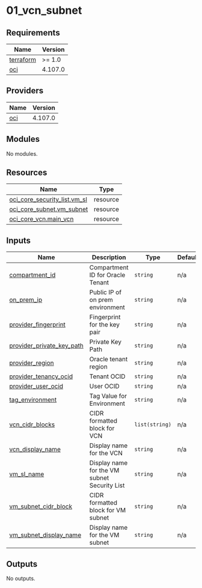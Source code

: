 # 01_vcn_subnet

<!-- BEGINNING OF PRE-COMMIT-TERRAFORM DOCS HOOK -->
## Requirements

| Name | Version |
|------|---------|
| <a name="requirement_terraform"></a> [terraform](#requirement\_terraform) | >= 1.0 |
| <a name="requirement_oci"></a> [oci](#requirement\_oci) | 4.107.0 |

## Providers

| Name | Version |
|------|---------|
| <a name="provider_oci"></a> [oci](#provider\_oci) | 4.107.0 |

## Modules

No modules.

## Resources

| Name | Type |
|------|------|
| [oci_core_security_list.vm_sl](https://registry.terraform.io/providers/oracle/oci/4.107.0/docs/resources/core_security_list) | resource |
| [oci_core_subnet.vm_subnet](https://registry.terraform.io/providers/oracle/oci/4.107.0/docs/resources/core_subnet) | resource |
| [oci_core_vcn.main_vcn](https://registry.terraform.io/providers/oracle/oci/4.107.0/docs/resources/core_vcn) | resource |

## Inputs

| Name | Description | Type | Default | Required |
|------|-------------|------|---------|:--------:|
| <a name="input_compartment_id"></a> [compartment\_id](#input\_compartment\_id) | Compartment ID for Oracle Tenant | `string` | n/a | yes |
| <a name="input_on_prem_ip"></a> [on\_prem\_ip](#input\_on\_prem\_ip) | Public IP of on prem environment | `string` | n/a | yes |
| <a name="input_provider_fingerprint"></a> [provider\_fingerprint](#input\_provider\_fingerprint) | Fingerprint for the key pair | `string` | n/a | yes |
| <a name="input_provider_private_key_path"></a> [provider\_private\_key\_path](#input\_provider\_private\_key\_path) | Private Key Path | `string` | n/a | yes |
| <a name="input_provider_region"></a> [provider\_region](#input\_provider\_region) | Oracle tenant region | `string` | n/a | yes |
| <a name="input_provider_tenancy_ocid"></a> [provider\_tenancy\_ocid](#input\_provider\_tenancy\_ocid) | Tenant OCID | `string` | n/a | yes |
| <a name="input_provider_user_ocid"></a> [provider\_user\_ocid](#input\_provider\_user\_ocid) | User OCID | `string` | n/a | yes |
| <a name="input_tag_environment"></a> [tag\_environment](#input\_tag\_environment) | Tag Value for Environment | `string` | n/a | yes |
| <a name="input_vcn_cidr_blocks"></a> [vcn\_cidr\_blocks](#input\_vcn\_cidr\_blocks) | CIDR formatted block for VCN | `list(string)` | n/a | yes |
| <a name="input_vcn_display_name"></a> [vcn\_display\_name](#input\_vcn\_display\_name) | Display name for the VCN | `string` | n/a | yes |
| <a name="input_vm_sl_name"></a> [vm\_sl\_name](#input\_vm\_sl\_name) | Display name for the VM subnet Security List | `string` | n/a | yes |
| <a name="input_vm_subnet_cidr_block"></a> [vm\_subnet\_cidr\_block](#input\_vm\_subnet\_cidr\_block) | CIDR formatted block for VM subnet | `string` | n/a | yes |
| <a name="input_vm_subnet_display_name"></a> [vm\_subnet\_display\_name](#input\_vm\_subnet\_display\_name) | Display name for the VM subnet | `string` | n/a | yes |

## Outputs

No outputs.
<!-- END OF PRE-COMMIT-TERRAFORM DOCS HOOK -->
